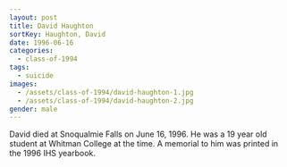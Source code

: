 ```yaml
---
layout: post
title: David Haughton
sortKey: Haughton, David
date: 1996-06-16
categories:
  - class-of-1994
tags:
  - suicide
images:
  - /assets/class-of-1994/david-haughton-1.jpg
  - /assets/class-of-1994/david-haughton-2.jpg
gender: male
---
```


David died at Snoqualmie Falls on June 16, 1996. He was a 19 year old student at Whitman College at the time. A memorial to him was printed in the 1996 IHS yearbook.
